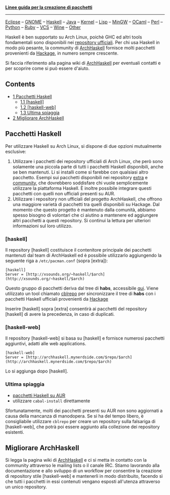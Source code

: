**[Linee guida per la creazione di pacchetti](/index.php/Creating_Packages_(Italiano) "Creating Packages (Italiano)")**

* * *

[Eclipse](/index.php/Eclipse_Plugin_Package_Guidelines_(Italiano) "Eclipse Plugin Package Guidelines (Italiano)") – [GNOME](/index.php/Gnome_Package_Guidelines_(Italiano) "Gnome Package Guidelines (Italiano)") – [Haskell](/index.php/Haskell_Package_Guidelines_(Italiano) "Haskell Package Guidelines (Italiano)") – [Java](/index.php/Java_Package_Guidelines_(Italiano) "Java Package Guidelines (Italiano)") – [Kernel](/index.php/Kernel_Module_Package_Guidelines_(Italiano) "Kernel Module Package Guidelines (Italiano)") – [Lisp](/index.php/Lisp_Package_Guidelines_(Italiano) "Lisp Package Guidelines (Italiano)") – [MinGW](/index.php?title=MinGW_PKGBUILD_Guidelines_(Italiano)&action=edit&redlink=1 "MinGW PKGBUILD Guidelines (Italiano) (page does not exist)") – [OCaml](/index.php/OCaml_Package_Guidelines_(Italiano) "OCaml Package Guidelines (Italiano)") – [Perl](/index.php/Perl_Package_Guidelines_(Italiano) "Perl Package Guidelines (Italiano)") – [Python](/index.php/Python_Package_Guidelines_(Italiano) "Python Package Guidelines (Italiano)") – [Ruby](/index.php/Ruby_Gem_Package_Guidelines_(Italiano) "Ruby Gem Package Guidelines (Italiano)") – [VCS](/index.php/VCS_PKGBUILD_Guidelines_(Italiano) "VCS PKGBUILD Guidelines (Italiano)") – [Wine](/index.php/Wine_PKGBUILD_Guidelines_(Italiano) "Wine PKGBUILD Guidelines (Italiano)") – [Other](/index.php?title=Nonfree_Applications_Package_Guidelines_(Italiano)&action=edit&redlink=1 "Nonfree Applications Package Guidelines (Italiano) (page does not exist)")

Haskell è ben supportato su Arch Linux, poichè GHC ed altri tools fondamentali sono disponibili nei [repository ufficiali](/index.php/Official_Repositories_(Italiano) "Official Repositories (Italiano)"). Per chi usa Haskell in modo più pesante, la community di [ArchHaskell](/index.php/ArchHaskell "ArchHaskell") fornisce molti pacchetti provenienti da [Hackage](http://hackage.haskell.org/), in numero sempre crescente.

Si faccia riferimento alla pagina wiki di [ArchHaskell](/index.php/ArchHaskell "ArchHaskell") per eventuali contatti e per scoprire come si può essere d'aiuto.

## Contents

*   [1 Pacchetti Haskell](#Pacchetti_Haskell)
    *   [1.1 [haskell]](#.5Bhaskell.5D)
    *   [1.2 [haskell-web]](#.5Bhaskell-web.5D)
    *   [1.3 Ultima spiaggia](#Ultima_spiaggia)
*   [2 Migliorare ArchHaskell](#Migliorare_ArchHaskell)

## Pacchetti Haskell

Per utilizzare Haskell su Arch Linux, si dispone di due opzioni mutualmente esclusive:

1.  Utilizzare i pacchetti dei repository ufficiali di Arch Linux, che però sono solamente una piccola parte di tutti i pacchetti Haskell disponibili, anche se ben mantenuti. Li si installi come si farebbe con qualsiasi altro pacchetto. Esempi sui pacchetti disponibili nei repository [extra](https://www.archlinux.org/packages/?arch=x86_64&repo=Extra&q=haskell&last_update=&limit=50) e [community](https://www.archlinux.org/packages/?arch=x86_64&repo=Community&q=haskell&last_update=&limit=50), che dovrebbero soddisfare chi vuole semplicemente utilizzare la piattaforma Haskell. È inoltre possibile integrare questi pacchetti con quelli non ufficiali presenti su AUR.
2.  Utilizzare i repository non ufficiali del progetto ArchHaskell, che offrono una maggiore varietà di pacchetti tra quelli disponibili su Hackage. Dal momento che questo progetto è mantenuto dalla comunità, abbiamo spesso bisogno di volontari che ci aiutino a mantenere ed aggiungere altri pacchetti a questi repository. Si continui la lettura per ulteriori informazioni sul loro utilizzo.

### [haskell]

Il repository [haskell] costituisce il contenitore principale dei pacchetti mantenuti dal team di ArchHaskell ed è possibile utilizzarlo aggiungendo la seguente riga a `/etc/pacman.conf` (sopra [extra]):

```
[haskell]
Server = [http://xsounds.org/~haskell/$arch](http://xsounds.org/~haskell/$arch)

```

Questo gruppo di pacchetti deriva dal tree di **habs**, accessibile [qui](https://github.com/archhaskell/habs). Viene utilizzato un tool chiamato [cblrepo](https://github.com/magthe/cblrepo) per sincronizzare il tree di **habs** con i pacchetti Haskell ufficiali provenienti da [Hackage](http://hackage.haskell.org/packages/hackage.html)

Inserire [haskell] sopra [extra] consentirà ai pacchetti del repository [haskell] di avere la precedenza, in caso di duplicati.

### [haskell-web]

Il repository [haskell-web] si basa su [haskell] e fornisce numerosi pacchetti aggiuntivi, adatti alle web applications.

```
[haskell-web]
Server = [http://archhaskell.mynerdside.com/$repo/$arch](http://archhaskell.mynerdside.com/$repo/$arch)

```

Lo si aggiunga dopo [haskell].

### Ultima spiaggia

*   [pacchetti Haskell su AUR](https://aur.archlinux.org/packages.php?O=0&K=haskell-)
*   utilizzare `cabal-install` direttamente

Sfortunatamente, molti dei pacchetti presenti su AUR non sono aggiornati a causa della mancanza di manodopera. Se si ha del tempo libero, è consigliabile utilizzare `cblrepo` per creare un repository sulla falsariga di [haskell-web], che potrà poi essere aggiunto alla collezione dei repository esistenti.

## Migliorare ArchHaskell

Si legga la pagina wiki di [ArchHaskell](/index.php/ArchHaskell "ArchHaskell") e ci si metta in contatto con la community attraverso le mailing lists o il canale IRC. Stiamo lavorando alla documentazione e allo sviluppo di un workflow per consentire la creazione di repository stile [haskell-web] e mantenerli in modo distribuito, facendo sì che tutti i pacchetti in essi contenuti vengano esposti all'utenza attraverso un unico repository.